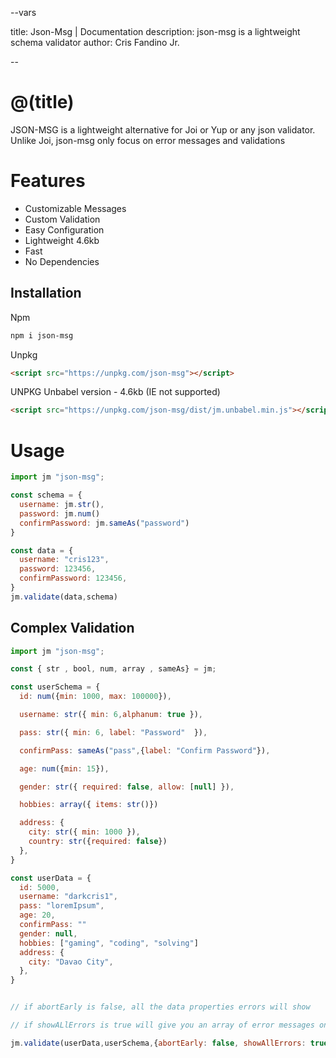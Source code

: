 --vars

title: Json-Msg | Documentation
description: json-msg is a lightweight schema validator
author: Cris Fandino Jr.

--

# @(title)

JSON-MSG is a lightweight alternative for Joi or Yup or any json validator.
Unlike Joi, json-msg only focus on error messages and validations

# Features

- Customizable Messages
- Custom Validation
- Easy Configuration
- Lightweight 4.6kb
- Fast
- No Dependencies

## Installation

Npm

```bash
npm i json-msg
```

Unpkg

```html
<script src="https://unpkg.com/json-msg"></script>
```

UNPKG Unbabel version - 4.6kb (IE not supported)

```html
<script src="https://unpkg.com/json-msg/dist/jm.unbabel.min.js"></script>
```

# Usage

```javascript
import jm "json-msg";

const schema = {
  username: jm.str(),
  password: jm.num()
  confirmPassword: jm.sameAs("password")
}

const data = {
  username: "cris123",
  password: 123456,
  confirmPassword: 123456,
}
jm.validate(data,schema)
```

## Complex Validation

```javascript
import jm "json-msg";

const { str , bool, num, array , sameAs} = jm;

const userSchema = {
  id: num({min: 1000, max: 100000}),

  username: str({ min: 6,alphanum: true }),

  pass: str({ min: 6, label: "Password"  }),

  confirmPass: sameAs("pass",{label: "Confirm Password"}),

  age: num({min: 15}),

  gender: str({ required: false, allow: [null] }),

  hobbies: array({ items: str()})

  address: {
    city: str({ min: 1000 }),
    country: str({required: false})
  },
}

const userData = {
  id: 5000,
  username: "darkcris1",
  pass: "loremIpsum",
  age: 20,
  confirmPass: ""
  gender: null,
  hobbies: ["gaming", "coding", "solving"]
  address: {
    city: "Davao City",
  },
}


// if abortEarly is false, all the data properties errors will show

// if showALlErrors is true will give you an array of error messages on that specific errors

jm.validate(userData,userSchema,{abortEarly: false, showAllErrors: true})
```
